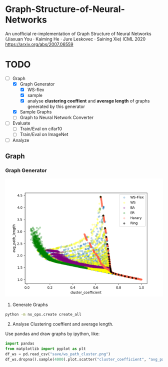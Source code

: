 # Graph-Structure-of-Neural-Networks
An unofficial re-implementation of Graph Structure of Neural Networks (Jiaxuan You · Kaiming He · Jure Leskovec · Saining Xie) ICML 2020
https://arxiv.org/abs/2007.06559

# TODO
- [ ] Graph
    - [x] Graph Generator
      - [x] WS-flex
      - [x] sample
      - [x] analyse **clustering coeffient** and **average length** of graphs generated by this generator
    - [x] Sample Graphs
    - [ ] Graph to Neural Network Converter
- [ ] Evaluate
  - [ ] Train/Eval on cifar10
  - [ ] Train/Eval on ImageNet
- [ ] Analyze

## Graph
### Graph Generator
![cluster coefficient and average path length](./figures/all_path_cluster.png)
1. Generate Graphs
```bash
python -m nx_ops.create create_all
```
2. Analyse Clustering coeffient and average length.

Use pandas and draw graphs by ipython, like:
```python
import pandas
from matplotlib import pyplot as plt
df_ws = pd.read_csv("save/ws_path_cluster.png")
df_ws.dropna().sample(4000).plot.scatter("cluster_coefficient", "avg_path_length",alpha=0.25, color="yellow", ax=ax, label="WS")
```
